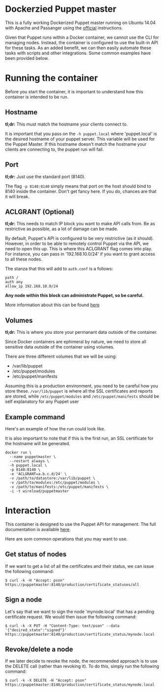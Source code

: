 # Dockerzied Puppet master

This is a fully working Dockerized Puppet master running on Ubuntu 14.04 with Apache and Passanger using the [official](https://docs.puppetlabs.com/guides/install_puppet/install_debian_ubuntu.html) instructions.

Given that Puppet runs within a Docker container, we cannot use the CLI for managing nodes. Instead, the container is configured to use the built-in API for these tasks. As an added benefit, we can then easily automate these tasks with scripts and other integrations. Some common examples have been provided below.

# Running the container

Before you start the container, it is important to understand how this container is intended to be run.

## Hostname

**tl;dr:** This must match the hostname your clients connect to.

It is important that you pass on the `-h puppet.local` where 'puppet.local' is the desired hostname of your puppet server. This variable will be used for the Puppet Master. If this hostname doesn't match the hostname your clients are connecting to, the puppet run will fail.


## Port

**tl;dr:** Just use the standard port (8140).

The flag `-p 8140:8140` simply means that port on the host should bind to 8140 inside the container. Don't get fancy here. If you do, chances are that it will break.

## ACLGRANT (Optional)

**tl;dr:** This needs to match IP block you want to make API calls from. Be as restrictive as possible, as a lot of damage can be made.

By default, Puppet's API is configured to be very restrictive (as it should). However, in order to be able to remotely control Puppet via the API, we need to open this up. This is where this ACLGRANT flag comes into play. For instance, you can pass in '192.168.10.0/24' if you want to grant access to all these nodes.

The stanza that this will add to `auth.conf` is a follows:

    path /
    auth any
    allow_ip 192.168.10.0/24

**Any node within this block can administrate Puppet, so be careful.**

More information about this can be found [here](https://docs.puppetlabs.com/guides/rest_auth_conf.html#allowip)

## Volumes

**tl;dr:** This is where you store your permanant data outside of the container.

Since Docker containers are ephimeral by nature, we need to store all sensitive data outside of the container using volumes.

There are three different volumes that we will be using:

 * /var/lib/puppet
 * /etc/puppet/modules
 * /etc/puppet/manifests

Assuming this is a production environment, you need to be careful how you store these. `/var/lib/puppet` is where all the SSL certificates and reports are stored, while `/etc/puppet/modules` and `/etc/puppet/manifests` should be self explanatory for any Puppet user


## Example command

Here's an example of how the run could look like.

It is also important to note that if this is the first run, an SSL certificate for the hostname will be generated.

    docker run \
      --name puppetmaster \
      --restart always \
      -h puppet.local \
      -p 8140:8140 \
      -e 'ACLGRANT=a.b.c.d/24' \
      -v /path/to/datastore:/var/lib/puppet \
      -v /path/to/modules:/etc/puppet/modules \
      -v /path/to/manifests:/etc/puppet/manifests \
      -i -t wireload/puppetmaster

# Interaction

This container is designed to use the Puppet API for management. The full documentation is available [here](https://docs.puppetlabs.com/guides/rest_api.html).

Here are som common operations that you may want to use.

## Get status of nodes

If we want to get a list of all the certificates and their status, we can issue the following command:

    $ curl -k -H "Accept: pson" https://puppetmaster:8140/production/certificate_statuses/all

## Sign a node

Let's say that we want to sign the node 'mynode.local' that has a pending certificate request. We would then issue the following command:

    $ curl -k -X PUT -H "Content-Type: text/pson" --data '{"desired_state":"signed"}' https://puppetmaster:8140/production/certificate_status/mynode.local

## Revoke/delete a node

If we later decide to revoke the node, the recommended approach is to use the DELETE call (rather than revoking it). To do this, simply run the following command:

    $ curl -k -X DELETE -H "Accept: pson" https://puppetmaster:8140/production/certificate_status/mynode.local
